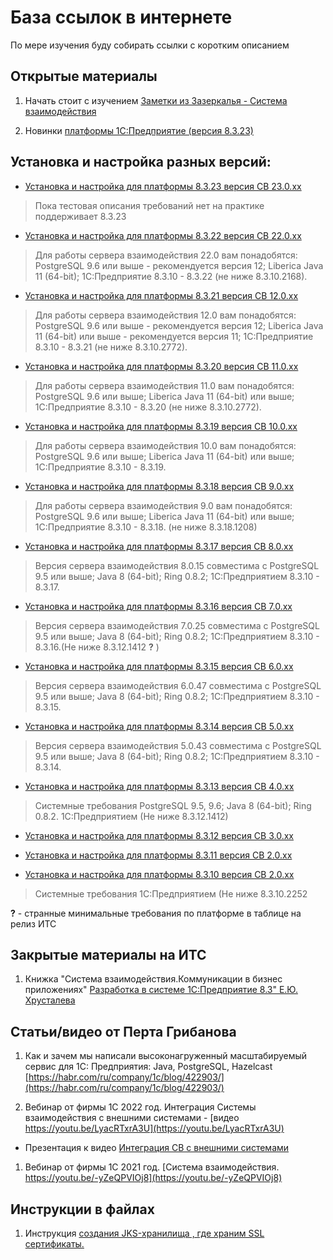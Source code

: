 # База ссылок в интернете

По мере изучения буду собирать ссылки с коротким описанием

## Открытые материалы

1. Начать стоит с изучением  [Заметки из Зазеркалья - Система взаимодействия](https://wonderland.v8.1c.ru/blog/sistema-vzaimodeystviya/)

1. Новинки [платформы 1С:Предприятие (версия 8.3.23)](https://v8.1c.ru/platforma/sistema-vzaimodeystviy/)

## Установка и настройка разных версий:

* [Установка и настройка для платформы 8.3.23 версия СВ 23.0.хх](https://its.1c.ru/db/v8323doc#bookmark:dev:TI000001902)

> Пока тестовая описания требований нет
на практике поддерживает  8.3.23

* [Установка и настройка для платформы 8.3.22 версия СВ 22.0.хх](https://its.1c.ru/db/v8322doc#bookmark:dev:TI000001902)

> Для работы сервера взаимодействия 22.0 вам понадобятся:
    PostgreSQL 9.6 или выше - рекомендуется версия 12;
    Liberica Java 11 (64-bit);
    1С:Предприятие 8.3.10 - 8.3.22 (не ниже 8.3.10.2168). 

* [Установка и настройка для платформы 8.3.21 версия СВ 12.0.хх](https://its.1c.ru/db/v8321doc#bookmark:dev:TI000001902)

> Для работы сервера взаимодействия 12.0 вам понадобятся:
    PostgreSQL 9.6 или выше - рекомендуется версия 12;
    Liberica Java 11 (64-bit) или выше - рекомендуется версия 11;
    1С:Предприятие 8.3.10 - 8.3.21 (не ниже 8.3.10.2772).

* [Установка и настройка для платформы 8.3.20 версия СВ 11.0.хх](https://its.1c.ru/db/v8320doc#bookmark:dev:TI000001902)

> Для работы сервера взаимодействия 11.0 вам понадобятся:
    PostgreSQL 9.6 или выше;
    Liberica Java 11 (64-bit) или выше;
    1С:Предприятие 8.3.10 - 8.3.20 (не ниже 8.3.10.2772).

* [Установка и настройка для платформы 8.3.19 версия СВ 10.0.хх](https://its.1c.ru/db/v8319doc#bookmark:dev:TI000001902)

> Для работы сервера взаимодействия 10.0 вам понадобятся:
    PostgreSQL 9.6 или выше;
    Liberica Java 11 (64-bit) или выше;
    1С:Предприятие 8.3.10 - 8.3.19.

* [Установка и настройка для платформы 8.3.18 версия СВ 9.0.хх](https://its.1c.ru/db/v8318doc#bookmark:dev:TI000001902)

> Для работы сервера взаимодействия 9.0 вам понадобятся:
    PostgreSQL 9.6 или выше;
    Liberica Java 11 (64-bit) или выше;
    1С:Предприятие 8.3.10 - 8.3.18. (не ниже 8.3.18.1208)

* [Установка и настройка для платформы 8.3.17 версия СВ 8.0.хх](https://its.1c.ru/db/v8317doc#bookmark:dev:TI000001902)

> Версия сервера взаимодействия 8.0.15 совместима с
    PostgreSQL 9.5 или выше;
    Java 8 (64-bit);
    Ring 0.8.2;
    1С:Предприятием 8.3.10 - 8.3.17.

* [Установка и настройка для платформы 8.3.16 версия СВ 7.0.хх](https://its.1c.ru/db/v8316doc#bookmark:dev:TI000001902)

> Версия сервера взаимодействия 7.0.25 совместима с
    PostgreSQL 9.5 или выше;
    Java 8 (64-bit);
    Ring 0.8.2;
    1С:Предприятием 8.3.10 - 8.3.16.(Не ниже 8.3.12.1412 **?** )

* [Установка и настройка для платформы 8.3.15 версия СВ 6.0.хх](https://its.1c.ru/db/v8315doc#bookmark:dev:TI000001902)

> Версия сервера взаимодействия 6.0.47 совместима с
    PostgreSQL 9.5 или выше;
    Java 8 (64-bit);
    Ring 0.8.2;
    1С:Предприятием 8.3.10 - 8.3.15.

* [Установка и настройка для платформы 8.3.14 версия СВ 5.0.хх](https://its.1c.ru/db/v8314doc#bookmark:dev:TI000001902)

> Версия сервера взаимодействия 5.0.43 совместима с
    PostgreSQL 9.5 или выше;
    Java 8 (64-bit);
    Ring 0.8.2;
    1С:Предприятием 8.3.10 - 8.3.14.

* [Установка и настройка для платформы 8.3.13 версия СВ 4.0.хх](https://its.1c.ru/db/v8313doc#bookmark:dev:TI000001902)

> Системные требования
    PostgreSQL 9.5, 9.6;
    Java 8 (64-bit);
    Ring 0.8.2.
    1С:Предприятием (Не ниже 8.3.12.1412) 

* [Установка и настройка для платформы 8.3.12 версия СВ 3.0.хх](https://its.1c.ru/db/v8312doc#bookmark:dev:TI000001902)

* [Установка и настройка для платформы 8.3.11 версия СВ 2.0.хх](https://its.1c.ru/db/v8311doc#bookmark:dev:TI000001902)

* [Установка и настройка для платформы 8.3.10 версия СВ 2.0.хх](https://its.1c.ru/db/v8310doc#bookmark:dev:TI000001902)

> Системные требования 
1С:Предприятием (Не ниже 8.3.10.2252 

**?** - странные минимальные требования по платформе в таблице на релиз ИТС

## Закрытые материалы на ИТС

1. Книжка "Система взаимодействия.Коммуникации в бизнес приложениях"
[Разработка в системе 1С:Предприятие 8.3" Е.Ю. Хрусталева](https://its.1c.ru/db/pubecs#content:1:hdoc)


## Статьи/видео от Перта Грибанова

1. Как и зачем мы написали высоконагруженный масштабируемый сервис для 1С: Предприятия: Java, PostgreSQL, Hazelcast [https://habr.com/ru/company/1c/blog/422903/](https://habr.com/ru/company/1c/blog/422903/)

1. Вебинар от фирмы 1С 2022 год. Интеграция Системы взаимодействия с внешними системами - [видео https://youtu.be/LyacRTxrA3U](https://youtu.be/LyacRTxrA3U)

* Презентация к видео [Интеграция СВ с внешними системами](/docs/files/%D0%98%D0%BD%D1%82%D0%B5%D0%B3%D1%80%D0%B0%D1%86%D0%B8%D1%8F_%D0%A1%D0%92_%D1%81_%D0%B2%D0%BD%D0%B5%D1%88%D0%BD%D0%B8%D0%BC%D0%B8_%D1%81%D0%B8%D1%81%D1%82%D0%B5%D0%BC%D0%B0%D0%BC%D0%B8.pptx) 

1. Вебинар от фирмы 1С 2021 год. [Система взаимодействия. https://youtu.be/-yZeQPVIOj8](https://youtu.be/-yZeQPVIOj8)


## Инструкции в файлах

1. Инструкция [создания JKS-хранилища , где храним SSL сертификаты.](/docs/files/%D0%A1%D0%BE%D0%B7%D0%B4%D0%B0%D0%BD%D0%B8%D1%8F_JKS-%D1%85%D1%80%D0%B0%D0%BD%D0%B8%D0%BB%D0%B8%D1%89%D0%B0_%D0%B4%D0%BB%D1%8F_SSL_%D1%81%D0%B5%D1%80%D1%82%D0%B8%D1%84%D0%B8%D0%BA%D0%B0%D1%82%D0%BE%D0%B2.pdf)